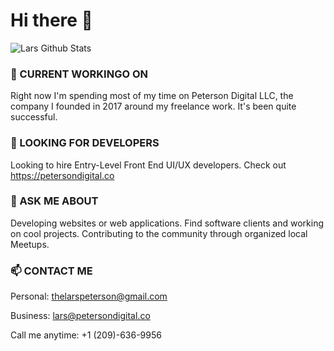 # Hi there 👋

![Lars Github Stats](https://github-readme-stats.vercel.app/api?username=larspeterson&count_private=true&show_icons=true&theme=radical)

### 🔭 CURRENT WORKINGO ON

Right now I'm spending most of my time on Peterson Digital LLC, the company I founded in 2017 around my freelance work. It's been quite successful.

### 🤔 LOOKING FOR DEVELOPERS

Looking to hire Entry-Level Front End UI/UX developers. Check out https://petersondigital.co

### 💬 ASK ME ABOUT

Developing websites or web applications. Find software clients and working on cool projects. Contributing to the community through organized local Meetups.

### 📫 CONTACT ME

Personal:
thelarspeterson@gmail.com

Business:
lars@petersondigital.co

Call me anytime:
+1 (209)-636-9956

